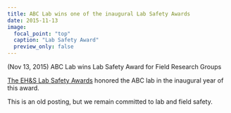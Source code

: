```yaml
---
title: ABC Lab wins one of the inaugural Lab Safety Awards
date: 2015-11-13
image:
  focal_point: "top"
  caption: "Lab Safety Award"
  preview_only: false  
---
```


(Nov 13, 2015) ABC Lab wins Lab Safety Award for Field Research Groups
<!--more-->

[The EH&S Lab Safety Awards](https://ehs.exposure.co/excellence-in-laboratory-safety-award-winners) honored the ABC lab in the inaugural year of this award.  

This is an old posting, but we remain committed to lab and field safety.  